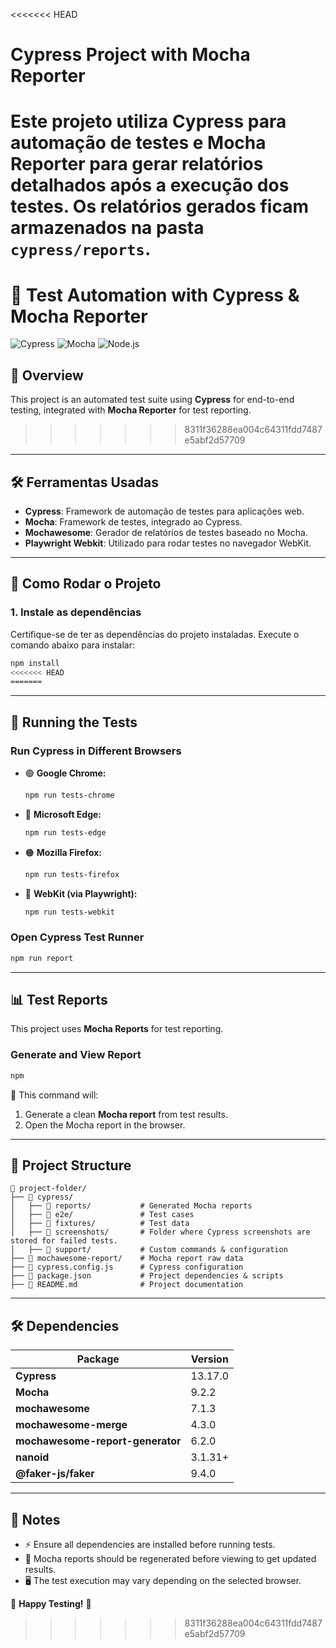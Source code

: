 <<<<<<< HEAD
# Cypress Project with Mocha Reporter

Este projeto utiliza **Cypress** para automação de testes e **Mocha Reporter** para gerar relatórios detalhados após a execução dos testes. Os relatórios gerados ficam armazenados na pasta `cypress/reports`.
=======
# 🧪 Test Automation with Cypress & Mocha Reporter

![Cypress](https://img.shields.io/badge/Cypress-13.17.0-brightgreen) 
![Mocha](https://img.shields.io/badge/Mocha-9.2.2-blue)
![Node.js](https://img.shields.io/badge/Node.js-LTS-yellowgreen)

## 📌 Overview
This project is an automated test suite using **Cypress** for end-to-end testing, integrated with **Mocha Reporter** for test reporting.
>>>>>>> 8311f36288ea004c64311fdd7487e5abf2d57709

---

## 🛠️ Ferramentas Usadas

- **Cypress**: Framework de automação de testes para aplicações web.
- **Mocha**: Framework de testes, integrado ao Cypress.
- **Mochawesome**: Gerador de relatórios de testes baseado no Mocha.
- **Playwright Webkit**: Utilizado para rodar testes no navegador WebKit.

---

## 🚀 Como Rodar o Projeto

### 1. Instale as dependências

Certifique-se de ter as dependências do projeto instaladas. Execute o comando abaixo para instalar:

```sh
npm install
<<<<<<< HEAD
=======
```

---

## 🚀 Running the Tests

### **Run Cypress in Different Browsers**
- 🟢 **Google Chrome:**
  ```bash
  npm run tests-chrome
  ```
- 🔵 **Microsoft Edge:**
  ```bash
  npm run tests-edge
  ```
- 🟠 **Mozilla Firefox:**
  ```bash
  npm run tests-firefox
  ```
- 🍏 **WebKit (via Playwright):**
  ```bash
  npm run tests-webkit
  ```

### **Open Cypress Test Runner**
```bash
npm run report
```

---

## 📊 Test Reports

This project uses **Mocha Reports** for test reporting.

### **Generate and View Report**
```bash
npm 
```

🔹 This command will:
1. Generate a clean **Mocha report** from test results.
2. Open the Mocha report in the browser.

---

## 📂 Project Structure

```
📁 project-folder/
├── 📁 cypress/
│   ├── 📁 reports/           # Generated Mocha reports
│   ├── 📁 e2e/               # Test cases
│   ├── 📁 fixtures/          # Test data
│   ├── 📁 screenshots/       # Folder where Cypress screenshots are stored for failed tests.
│   ├── 📁 support/           # Custom commands & configuration
├── 📁 mochawesome-report/    # Mocha report raw data      
├── 📄 cypress.config.js      # Cypress configuration
├── 📄 package.json           # Project dependencies & scripts
├── 📄 README.md              # Project documentation

```

---

## 🛠️ Dependencies

| Package                     | Version  |
|-----------------------------|----------|
| **Cypress**                 | 13.17.0  |
| **Mocha**                   | 9.2.2    |
| **mochawesome**             | 7.1.3    |
| **mochawesome-merge**       | 4.3.0    |
| **mochawesome-report-generator** | 6.2.0 |
| **nanoid**                  | 3.1.31+  |
| **@faker-js/faker**         | 9.4.0    |

---

## 📌 Notes

- ⚡ Ensure all dependencies are installed before running tests.
- 🔄 Mocha reports should be regenerated before viewing to get updated results.
- 🖥️ The test execution may vary depending on the selected browser.

🚀 **Happy Testing!** 🎯

>>>>>>> 8311f36288ea004c64311fdd7487e5abf2d57709
